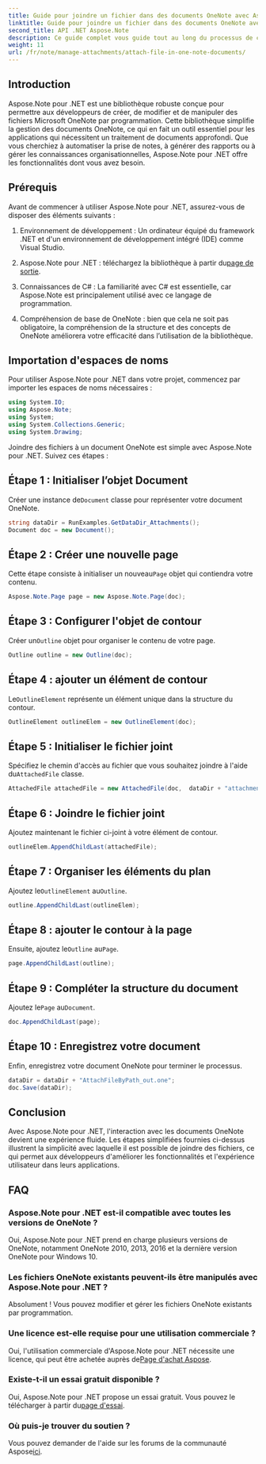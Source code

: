 ```yaml
---
title: Guide pour joindre un fichier dans des documents OneNote avec Aspose.Note
linktitle: Guide pour joindre un fichier dans des documents OneNote avec Aspose.Note
second_title: API .NET Aspose.Note
description: Ce guide complet vous guide tout au long du processus de création de fichiers joints par programmation à des documents OneNote, vous permettant ainsi d'améliorer vos tâches de prise de notes et de gestion de documents. Avec des instructions claires, étape par étape, et des FAQ utiles.
weight: 11
url: /fr/note/manage-attachments/attach-file-in-one-note-documents/
---
```

## Introduction

Aspose.Note pour .NET est une bibliothèque robuste conçue pour permettre aux développeurs de créer, de modifier et de manipuler des fichiers Microsoft OneNote par programmation. Cette bibliothèque simplifie la gestion des documents OneNote, ce qui en fait un outil essentiel pour les applications qui nécessitent un traitement de documents approfondi. Que vous cherchiez à automatiser la prise de notes, à générer des rapports ou à gérer les connaissances organisationnelles, Aspose.Note pour .NET offre les fonctionnalités dont vous avez besoin.

## Prérequis

Avant de commencer à utiliser Aspose.Note pour .NET, assurez-vous de disposer des éléments suivants :

1. Environnement de développement : Un ordinateur équipé du framework .NET et d'un environnement de développement intégré (IDE) comme Visual Studio.
  
2.  Aspose.Note pour .NET : téléchargez la bibliothèque à partir du[page de sortie](https://releases.aspose.com/note/net/).

3. Connaissances de C# : La familiarité avec C# est essentielle, car Aspose.Note est principalement utilisé avec ce langage de programmation.

4. Compréhension de base de OneNote : bien que cela ne soit pas obligatoire, la compréhension de la structure et des concepts de OneNote améliorera votre efficacité dans l’utilisation de la bibliothèque.

## Importation d'espaces de noms

Pour utiliser Aspose.Note pour .NET dans votre projet, commencez par importer les espaces de noms nécessaires :

```csharp
using System.IO;
using Aspose.Note;
using System;
using System.Collections.Generic;
using System.Drawing;
```

Joindre des fichiers à un document OneNote est simple avec Aspose.Note pour .NET. Suivez ces étapes :

## Étape 1 : Initialiser l’objet Document

 Créer une instance de`Document` classe pour représenter votre document OneNote.

```csharp
string dataDir = RunExamples.GetDataDir_Attachments();
Document doc = new Document();
```

## Étape 2 : Créer une nouvelle page

 Cette étape consiste à initialiser un nouveau`Page` objet qui contiendra votre contenu.

```csharp
Aspose.Note.Page page = new Aspose.Note.Page(doc);
```

## Étape 3 : Configurer l'objet de contour

 Créer un`Outline` objet pour organiser le contenu de votre page.

```csharp
Outline outline = new Outline(doc);
```

## Étape 4 : ajouter un élément de contour

 Le`OutlineElement` représente un élément unique dans la structure du contour.

```csharp
OutlineElement outlineElem = new OutlineElement(doc);
```

## Étape 5 : Initialiser le fichier joint

 Spécifiez le chemin d'accès au fichier que vous souhaitez joindre à l'aide du`AttachedFile` classe.

```csharp
AttachedFile attachedFile = new AttachedFile(doc,  dataDir + "attachment.txt");
```

## Étape 6 : Joindre le fichier joint

Ajoutez maintenant le fichier ci-joint à votre élément de contour.

```csharp
outlineElem.AppendChildLast(attachedFile);
```

## Étape 7 : Organiser les éléments du plan

 Ajoutez le`OutlineElement` au`Outline`.

```csharp
outline.AppendChildLast(outlineElem);
```

## Étape 8 : ajouter le contour à la page

 Ensuite, ajoutez le`Outline` au`Page`.

```csharp
page.AppendChildLast(outline);
```

## Étape 9 : Compléter la structure du document

 Ajoutez le`Page` au`Document`.

```csharp
doc.AppendChildLast(page);
```

## Étape 10 : Enregistrez votre document

Enfin, enregistrez votre document OneNote pour terminer le processus.

```csharp
dataDir = dataDir + "AttachFileByPath_out.one";
doc.Save(dataDir);
```

## Conclusion

Avec Aspose.Note pour .NET, l'interaction avec les documents OneNote devient une expérience fluide. Les étapes simplifiées fournies ci-dessus illustrent la simplicité avec laquelle il est possible de joindre des fichiers, ce qui permet aux développeurs d'améliorer les fonctionnalités et l'expérience utilisateur dans leurs applications.

## FAQ

### Aspose.Note pour .NET est-il compatible avec toutes les versions de OneNote ?

Oui, Aspose.Note pour .NET prend en charge plusieurs versions de OneNote, notamment OneNote 2010, 2013, 2016 et la dernière version OneNote pour Windows 10.

### Les fichiers OneNote existants peuvent-ils être manipulés avec Aspose.Note pour .NET ?

Absolument ! Vous pouvez modifier et gérer les fichiers OneNote existants par programmation.

### Une licence est-elle requise pour une utilisation commerciale ?

 Oui, l'utilisation commerciale d'Aspose.Note pour .NET nécessite une licence, qui peut être achetée auprès de[Page d'achat Aspose](https://purchase.conholdate.com/buy).

### Existe-t-il un essai gratuit disponible ?

 Oui, Aspose.Note pour .NET propose un essai gratuit. Vous pouvez le télécharger à partir du[page d'essai](https://releases.aspose.com/).

### Où puis-je trouver du soutien ?

 Vous pouvez demander de l'aide sur les forums de la communauté Aspose[ici](https://forum.aspose.com/c/note/28).